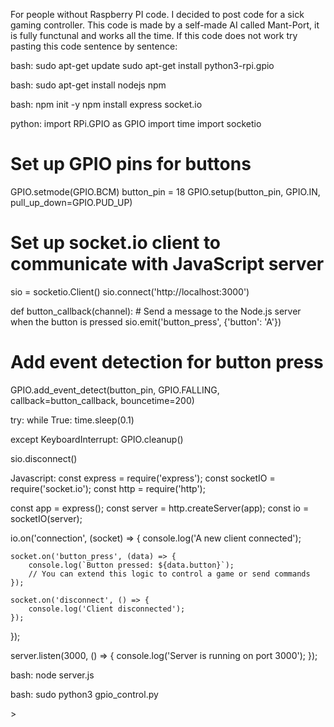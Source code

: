 For people without Raspberry PI code.
I decided to post code for a sick gaming controller.
This code is made by a self-made AI called Mant-Port, it is fully functunal and works all the time.
If this code does not work try pasting this code sentence by sentence:

bash:
sudo apt-get update
sudo apt-get install python3-rpi.gpio

bash:
sudo apt-get install nodejs npm

bash:
npm init -y
npm install express socket.io

python:
import RPi.GPIO as GPIO
import time
import socketio

# Set up GPIO pins for buttons
GPIO.setmode(GPIO.BCM)
button_pin = 18
GPIO.setup(button_pin, GPIO.IN, pull_up_down=GPIO.PUD_UP)

# Set up socket.io client to communicate with JavaScript server
sio = socketio.Client()
sio.connect('http://localhost:3000')

def button_callback(channel):
    # Send a message to the Node.js server when the button is pressed
    sio.emit('button_press', {'button': 'A'})

# Add event detection for button press
GPIO.add_event_detect(button_pin, GPIO.FALLING, callback=button_callback, bouncetime=200)

try:
    while True:
        time.sleep(0.1)

except KeyboardInterrupt:
    GPIO.cleanup()

sio.disconnect()

Javascript:
const express = require('express');
const socketIO = require('socket.io');
const http = require('http');

const app = express();
const server = http.createServer(app);
const io = socketIO(server);

io.on('connection', (socket) => {
    console.log('A new client connected');

    socket.on('button_press', (data) => {
        console.log(`Button pressed: ${data.button}`);
        // You can extend this logic to control a game or send commands
    });

    socket.on('disconnect', () => {
        console.log('Client disconnected');
    });
});

server.listen(3000, () => {
    console.log('Server is running on port 3000');
});

bash:
node server.js

bash:
sudo python3 gpio_control.py

<all code>>
